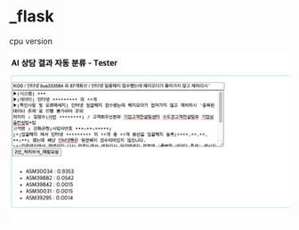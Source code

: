 # _flask
cpu version

![screenshot](https://github.com/ejej0302/_flask/blob/master/templates/%E1%84%89%E1%85%B3%E1%84%8F%E1%85%B3%E1%84%85%E1%85%B5%E1%86%AB%E1%84%89%E1%85%A3%E1%86%BA%20_tester.png)
